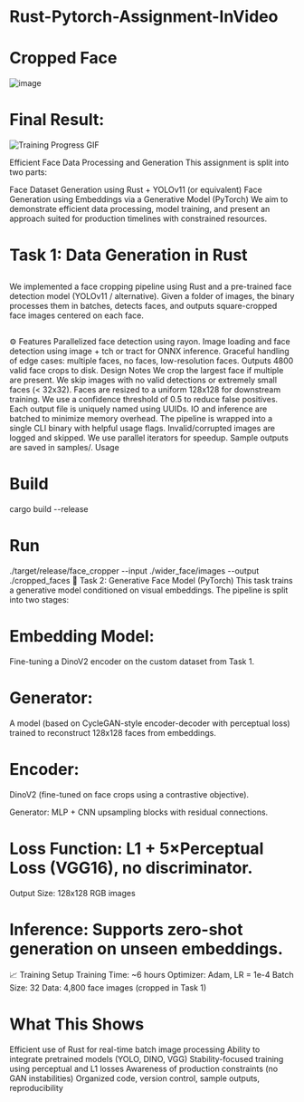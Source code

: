 # Rust-Pytorch-Assignment-InVideo
# Cropped Face 
![image](https://github.com/user-attachments/assets/c9b69cd7-105c-4df6-a8a3-0d2b874a0012)


# Final Result:

![Training Progress GIF](https://github.com/user-attachments/assets/48429cd4-3c8f-4854-8556-b35ac7431f55)


Efficient Face Data Processing and Generation
This assignment is split into two parts:

Face Dataset Generation using Rust + YOLOv11 (or equivalent)
Face Generation using Embeddings via a Generative Model (PyTorch)
We aim to demonstrate efficient data processing, model training, and present an approach suited for production timelines with constrained resources.
##
# Task 1: Data Generation in Rust
##
We implemented a face cropping pipeline using Rust and a pre-trained face detection model (YOLOv11 / alternative). Given a folder of images, the binary processes them in batches, detects faces, and outputs square-cropped face images centered on each face.
##
⚙️ Features
Parallelized face detection using rayon.
Image loading and face detection using image + tch or tract for ONNX inference.
Graceful handling of edge cases: multiple faces, no faces, low-resolution faces.
Outputs 4800 valid face crops to disk.
Design Notes
We crop the largest face if multiple are present.
We skip images with no valid detections or extremely small faces (< 32x32).
Faces are resized to a uniform 128x128 for downstream training.
We use a confidence threshold of 0.5 to reduce false positives.
Each output file is uniquely named using UUIDs.
IO and inference are batched to minimize memory overhead.
The pipeline is wrapped into a single CLI binary with helpful usage flags.
Invalid/corrupted images are logged and skipped.
We use parallel iterators for speedup.
Sample outputs are saved in samples/.
 Usage
# Build
cargo build --release

# Run
./target/release/face_cropper --input ./wider_face/images --output ./cropped_faces
🎨 Task 2: Generative Face Model (PyTorch)
This task trains a generative model conditioned on visual embeddings. The pipeline is split into two stages:

# Embedding Model: 
Fine-tuning a DinoV2 encoder on the custom dataset from Task 1.
# Generator:
A model (based on CycleGAN-style encoder-decoder with perceptual loss) trained to reconstruct 128x128 faces from embeddings.

# Encoder:
DinoV2 (fine-tuned on face crops using a contrastive objective).

Generator: MLP + CNN upsampling blocks with residual connections.
# Loss Function: L1 + 5×Perceptual Loss (VGG16), no discriminator.
Output Size: 128x128 RGB images
# Inference: Supports zero-shot generation on unseen embeddings.
📈 Training Setup
Training Time: ~6 hours
Optimizer: Adam, LR = 1e-4
Batch Size: 32
Data: 4,800 face images (cropped in Task 1)
# What This Shows
Efficient use of Rust for real-time batch image processing
Ability to integrate pretrained models (YOLO, DINO, VGG)
Stability-focused training using perceptual and L1 losses
Awareness of production constraints (no GAN instabilities)
Organized code, version control, sample outputs, reproducibility
